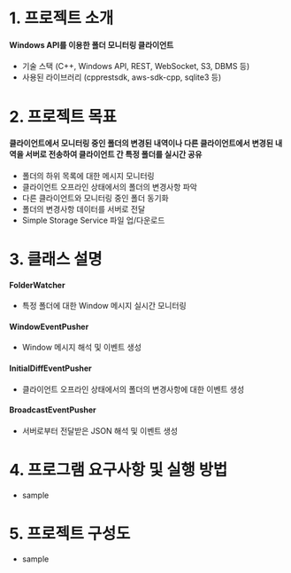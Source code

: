 # 1. 프로젝트 소개
#### Windows API를 이용한 폴더 모니터링 클라이언트
- 기술 스택 (C++, Windows API, REST, WebSocket, S3, DBMS 등)
- 사용된 라이브러리 (cpprestsdk, aws-sdk-cpp, sqlite3 등)
# 2. 프로젝트 목표
#### 클라이언트에서 모니터링 중인 폴더의 변경된 내역이나 다른 클라이언트에서 변경된 내역을 서버로 전송하여 클라이언트 간 특정 폴더를 실시간 공유
- 폴더의 하위 목록에 대한 메시지 모니터링
- 클라이언트 오프라인 상태에서의 폴더의 변경사항 파악
- 다른 클라이언트와 모니터링 중인 폴더 동기화
- 폴더의 변경사항 데이터를 서버로 전달
- Simple Storage Service 파일 업/다운로드
# 3. 클래스 설명
#### FolderWatcher
- 특정 폴더에 대한 Window 메시지 실시간 모니터링
#### WindowEventPusher
- Window 메시지 해석 및 이벤트 생성
#### InitialDiffEventPusher
- 클라이언트 오프라인 상태에서의 폴더의 변경사항에 대한 이벤트 생성
#### BroadcastEventPusher
- 서버로부터 전달받은 JSON 해석 및 이벤트 생성
# 4. 프로그램 요구사항 및 실행 방법
- sample
#### 
# 5. 프로젝트 구성도
- sample
